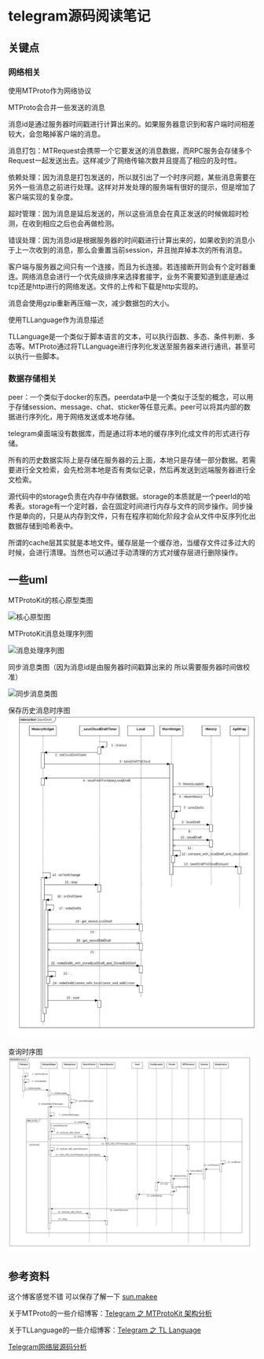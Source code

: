 # telegram源码阅读笔记

## 关键点

### 网络相关

使用MTProto作为网络协议

MTProto会合并一些发送的消息

消息id是通过服务器时间戳进行计算出来的。如果服务器意识到和客户端时间相差较大，会忽略掉客户端的消息。

消息打包：MTRequest会携带一个它要发送的消息数据，而RPC服务会存储多个Request一起发送出去。这样减少了网络传输次数并且提高了相应的及时性。

依赖处理：因为消息是打包发送的，所以就引出了一个时序问题，某些消息需要在另外一些消息之前进行处理。这样对并发处理的服务端有很好的提示，但是增加了客户端实现的复杂度。

超时管理：因为消息是延后发送的，所以这些消息会在真正发送的时候做超时检测，在收到相应之后也会再做检测。

错误处理：因为消息id是根据服务器的时间戳进行计算出来的，如果收到的消息小于上一次收到的消息，那么会重置当前session，并且抛弃掉本次的所有消息。

客户端与服务器之间只有一个连接，而且为长连接。若连接断开则会有个定时器重连。网络消息会进行一个优先级排序来选择套接字，业务不需要知道到底是通过tcp还是http进行的网络发送。文件的上传和下载是http实现的。

消息会使用gzip重新再压缩一次，减少数据包的大小。

使用TLLanguage作为消息描述

TLLanguage是一个类似于脚本语言的文本，可以执行函数、多态、条件判断、多态等。MTProto通过将TLLanguage进行序列化发送至服务器来进行通讯，甚至可以执行一些脚本。

### 数据存储相关

peer：一个类似于docker的东西。peerdata中是一个类似于泛型的概念，可以用于存储session、message、chat、sticker等任意元素。peer可以将其内部的数据进行序列化，用于网络发送或本地存储。

telegram桌面端没有数据库，而是通过将本地的缓存序列化成文件的形式进行存储。

所有的历史数据实际上是存储在服务器的云上面，本地只是存储一部分数据。若需要进行全文检索，会先检测本地是否有类似记录，然后再发送到远端服务器进行全文检索。

源代码中的storage负责在内存中存储数据。storage的本质就是一个peerId的哈希表。storage有一个定时器，会在固定时间进行内存与文件的同步操作。同步操作是单向的，只是从内存到文件，只有在程序初始化阶段才会从文件中反序列化出数据存储到哈希表中。

所谓的cache层其实就是本地文件。缓存层是一个缓存池，当缓存文件过多过大的时候，会进行清理。当然也可以通过手动清理的方式对缓存层进行删除操作。

## 一些uml

MTProtoKit的核心原型类图 
  
![核心原型图](http://blog.makeex.com/images/2015/06/13/01.png)

MTProtoKit消息处理序列图
  
![消息处理序列图](http://blog.makeex.com/images/2015/06/13/02.png)

同步消息类图（因为消息id是由服务器时间戳算出来的 所以需要服务器时间做校准） 
  
![同步消息类图](http://blog.makeex.com/images/2015/06/13/03.png)

保存历史消息时序图
![保存历史消息时序图](../resource/telegram-保存历史消息时序图.jpg)

查询时序图
![查询时序图](../resource/telegram-查询时序图.jpg)

## 参考资料

这个博客感觉不错 可以保存了解一下 [sun.makee](http://blog.makeex.com/)

关于MTProto的一些介绍博客：[Telegram 之 MTProtoKit 架构分析](http://blog.makeex.com/2015/06/13/the-architecture-of-telegram-mtprotokit/)

关于TLLanguage的一些介绍博客：[Telegram 之 TL Language](http://blog.makeex.com/2015/06/14/the-tl-language-of-telegram/)

[Telegram网络层源码分析](https://shunix.com/telegram-connection/)